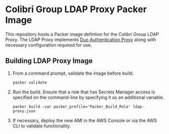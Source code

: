# Colibri Group LDAP Proxy Packer Image

This repository hosts a Packer image defintion for the Colibri Group LDAP Proxy.  The LDAP Proxy implements [Duo Authentication Proxy](https://duo.com/docs/authproxy_reference) along with necessary configuration required for use.   

## Building LDAP Proxy Image

1.  From a command prompt, validate the image before build. 
    ```
    packer validate
    ```
1.  Run the build.  Ensure that a role that has Secrets Manager access is specified on the command-line by specifying it as an additional variable.    
    ```
    packer build -var packer_profile='Packer_Build_Role' ldap-proxy.json
    ```
1.  If necessary, deploy the new AMI in the AWS Console or via the AWS CLI to validate functionality. 
